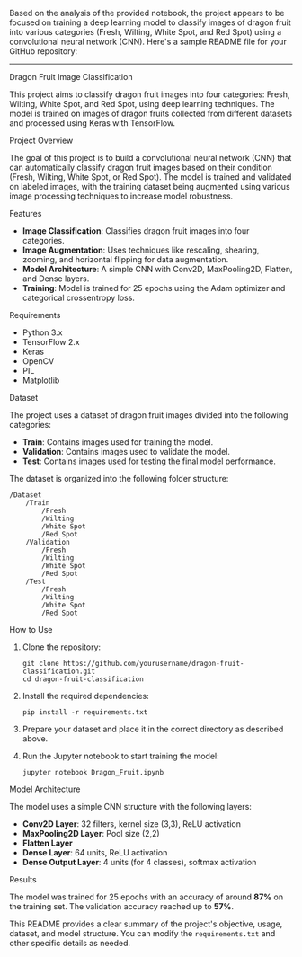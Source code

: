 Based on the analysis of the provided notebook, the project appears to be focused on training a deep learning model to classify images of dragon fruit into various categories (Fresh, Wilting, White Spot, and Red Spot) using a convolutional neural network (CNN). Here's a sample README file for your GitHub repository:

---

Dragon Fruit Image Classification

This project aims to classify dragon fruit images into four categories: Fresh, Wilting, White Spot, and Red Spot, using deep learning techniques. The model is trained on images of dragon fruits collected from different datasets and processed using Keras with TensorFlow.

Project Overview

The goal of this project is to build a convolutional neural network (CNN) that can automatically classify dragon fruit images based on their condition (Fresh, Wilting, White Spot, or Red Spot). The model is trained and validated on labeled images, with the training dataset being augmented using various image processing techniques to increase model robustness.

Features

- **Image Classification**: Classifies dragon fruit images into four categories.
- **Image Augmentation**: Uses techniques like rescaling, shearing, zooming, and horizontal flipping for data augmentation.
- **Model Architecture**: A simple CNN with Conv2D, MaxPooling2D, Flatten, and Dense layers.
- **Training**: Model is trained for 25 epochs using the Adam optimizer and categorical crossentropy loss.
  
Requirements

- Python 3.x
- TensorFlow 2.x
- Keras
- OpenCV
- PIL
- Matplotlib

Dataset

The project uses a dataset of dragon fruit images divided into the following categories:
- **Train**: Contains images used for training the model.
- **Validation**: Contains images used to validate the model.
- **Test**: Contains images used for testing the final model performance.

The dataset is organized into the following folder structure:

```
/Dataset
    /Train
        /Fresh
        /Wilting
        /White Spot
        /Red Spot
    /Validation
        /Fresh
        /Wilting
        /White Spot
        /Red Spot
    /Test
        /Fresh
        /Wilting
        /White Spot
        /Red Spot
```

How to Use

1. Clone the repository:
   ```
   git clone https://github.com/yourusername/dragon-fruit-classification.git
   cd dragon-fruit-classification
   ```

2. Install the required dependencies:
   ```
   pip install -r requirements.txt
   ```

3. Prepare your dataset and place it in the correct directory as described above.

4. Run the Jupyter notebook to start training the model:
   ```
   jupyter notebook Dragon_Fruit.ipynb
   ```

Model Architecture

The model uses a simple CNN structure with the following layers:
- **Conv2D Layer**: 32 filters, kernel size (3,3), ReLU activation
- **MaxPooling2D Layer**: Pool size (2,2)
- **Flatten Layer**
- **Dense Layer**: 64 units, ReLU activation
- **Dense Output Layer**: 4 units (for 4 classes), softmax activation

Results

The model was trained for 25 epochs with an accuracy of around **87%** on the training set. The validation accuracy reached up to **57%**.



This README provides a clear summary of the project's objective, usage, dataset, and model structure. You can modify the `requirements.txt` and other specific details as needed.
